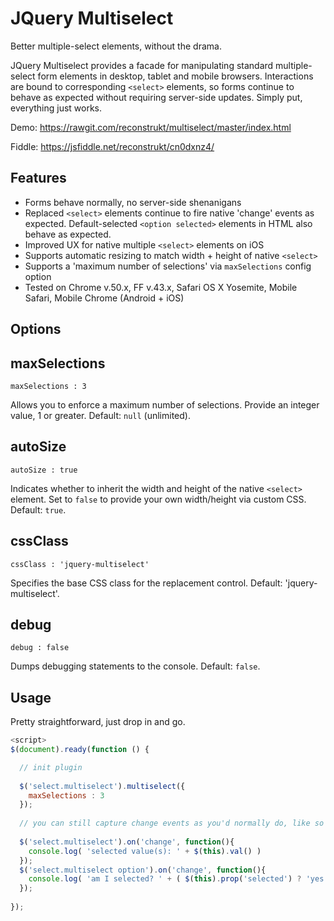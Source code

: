 JQuery Multiselect 
==================================

Better multiple-select elements, without the drama.

JQuery Multiselect provides a facade for manipulating standard multiple-select form elements in desktop, tablet and mobile browsers. Interactions are bound to corresponding `<select>` elements, so forms continue to behave as expected without requiring server-side updates. Simply put, everything just works.

Demo: https://rawgit.com/reconstrukt/multiselect/master/index.html 

Fiddle: https://jsfiddle.net/reconstrukt/cn0dxnz4/


Features
--------

 - Forms behave normally, no server-side shenanigans 
 - Replaced `<select>` elements continue to fire native 'change' events as expected. Default-selected `<option selected>` elements in HTML also behave as expected.
 - Improved UX for native multiple `<select>` elements on iOS 
 - Supports automatic resizing to match width + height of native `<select>`  
 - Supports a 'maximum number of selections' via `maxSelections` config option
 - Tested on Chrome v.50.x, FF v.43.x, Safari OS X Yosemite, Mobile Safari, Mobile Chrome (Android + iOS)

Options
-------

## maxSelections

    maxSelections : 3 

Allows you to enforce a maximum number of selections. Provide an integer value, 1 or greater. Default: `null` (unlimited). 

## autoSize

    autoSize : true
 
Indicates whether to inherit the width and height of the native `<select>` element. Set to `false` to provide your own width/height via custom CSS. Default: `true`. 

## cssClass

    cssClass : 'jquery-multiselect'
 
Specifies the base CSS class for the replacement control. Default: 'jquery-multiselect'. 

## debug

    debug : false

Dumps debugging statements to the console. Default: `false`. 

Usage
-----

Pretty straightforward, just drop in and go.

```javascript
<script>
$(document).ready(function () {

  // init plugin
  
  $('select.multiselect').multiselect({
    maxSelections : 3
  });
  
  // you can still capture change events as you'd normally do, like so
  
  $('select.multiselect').on('change', function(){
    console.log( 'selected value(s): ' + $(this).val() )
  });
  $('select.multiselect option').on('change', function(){
    console.log( 'am I selected? ' + ( $(this).prop('selected') ? 'yes' : 'no' ) )
  });
  
});
```

